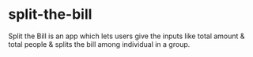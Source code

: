 # split-the-bill
Split the Bill is an app which lets users give the inputs like total amount &amp; total people &amp; splits the bill among individual in a group.
